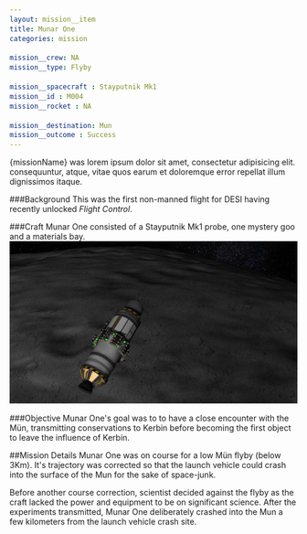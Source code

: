 ```yaml
---
layout: mission__item
title: Munar One
categories: mission

mission__crew: NA
mission__type: Flyby

mission__spacecraft : Stayputnik Mk1
mission__id : M004
mission__rocket : NA

mission__destination: Mun
mission__outcome : Success
---
```

<!-- intro -->
{missionName} was lorem ipsum dolor sit amet, consectetur adipisicing elit. consequuntur, atque, vitae quos earum et doloremque error repellat illum dignissimos itaque.

###Background
This was the first non-manned flight for DESI having recently unlocked *Flight Control*. 

###Craft
Munar One consisted of a Stayputnik Mk1 probe, one mystery goo and a materials bay.
![Munar One as seen closely above the Mun's surface ](/assets/munar-one-in-low-flyby.jpg)

###Objective
Munar One's goal was to to have a close encounter with the Mün, transmitting conservations to Kerbin before becoming the first object to leave the influence of Kerbin.

##Mission Details
Munar One was on course for a low Mün flyby (below 3Km). It's trajectory was corrected so that the launch vehicle could crash into the surface of the Mun for the sake of space-junk.

Before another course correction, scientist decided against the flyby as the craft lacked the power and equipment to be on significant science. After the experiments transmitted, Munar One deliberately crashed into the Mun a few kilometers from the launch vehicle crash site.

